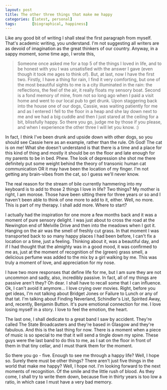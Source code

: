 ```yaml
---
layout: post
title: The other three things that make me happy
categories: [latest, personal]
tags:       [biographical, happiness]
---
```


Like any good bit of writing I shall steal the first paragraph from myself. That's academic writing, you understand. I'm not suggesting all writers are as devoid of imagination as the great thinkers of our country. Anyway, in a sappy moment, some time ago, I wrote this,

> Someone once asked me for a top 5 of the things I loved in life, and to be honest with you I was unsatisfied with the answer I gave (even though it took me ages to think of). But, at last, now I have the first two. Firstly, I have a thing for rain, I find it very comforting, but one of the most beautiful sights to me is a city illuminated in the rain: the reflections, the feel of the air, it really floats my sensory boat. Second is a fond memory of mine, from not so long ago when I paid a visit home and went to our local pub to get drunk. Upon staggering back into the house one of our dogs, Cassie, was waiting patiently for me and as I entered I fell to the floor in a heap and she lay down next to me and we had a big cuddle and then I just stared at the ceiling for a bit, blissfully happy. So there you go, judge me by those if you please, and when I experience the other three I will let you know. :)

In fact, I think I've been drunk and upside down with other dogs, so you should see Cassie here as an example, rather than the rule. Oh God! The cat is on me! What she doesn't understand is that there is a time and a place for this kind of thing and mostly it should be on the floor and late enough for my parents to be in bed. Phew. The look of depression she shot me there definitely put some weight behind the theory of transonic human cat communication OR it may have been the location of my finger. I'm not getting any brain-vibes from the cat, so I guess we'll never know.

The real reason for the stream of bile currently hammering into my keyboard is to add to those 2 things I love in life? Two things? My mother is right, I am morose. Those have been sitting there for three years or so and I haven't been able to think of one more to add to it, either. Well, no more. This is part of my therapy. I shall add more. Where to start?

I actually had the inspiration for one more a few months back and it was a moment of pure sensory delight. I was just about to cross the road at the Newington end of Melville Drive and then into the meadows when I got it. Hanging on the air was the smell of freshly cut grass. In that moment I was transported back to so many happy places I had been before, I can't fix a location or a time, just a feeling. Thinking about it, was a beautiful day, and if I had thought that the almighty was in a good mood, it was confirmed to me as, just at the moment of recognition of the (green) grass smell, a delicious perfume was added to the mix by a girl walking by me. This was truly a moment of love, and appreciation for my nose.

I have two more responses that define life for me, but I am sure they are not uncommon and sadly, also,  incredibly passive. In fact, all of my things are passive aren't they? Oh dear. I shall have to recall some that I can influence. Ok, I can't avoid it anymore… I love crying over movies. Right, before you get ideas, I'm not talking about Bridget Jones or Failure to Lunch or any of that tat. I'm talking about Finding Neverland, Schindler's List, Spirited Away, and, recently, Benjamin Button. It's pure emotional connection for me. I love losing myself in a story. I love to feel the emotion, the heart.

The last one, I shall dedicate to a great band I saw by accident. They're called The State Broadcasters and they're based in Glasgow and they're fabulous. And this is the last thing for now. There is a moment when a piece of music is so special to me that it will send a tingle down my spine. These guys were the last band to do this to me, as I sat on the floor in front of them in that tiny cellar, and I must thank them for the moment.

So there you go - five. Enough to see me through a happy life? Well, I hope so. Surely there must be other things? There aren't just five things in the world that make me happy? Well, I hope not. I'm looking forward to the next moments of recognition. Of the smile and the little rush of blood. As they come, I shall try to write them down, because five in thirty years is too low a ratio, in which case I must have a very bad memory.

